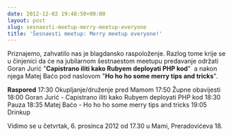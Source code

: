 ```yaml
---
date: 2012-12-02 19:48:50+00:00
layout: post
slug: sesnaesti-meetup-merry-meetup-everyone
title: 'Šesnaesti meetup: Merry meetup everyone!'
---
```


Priznajemo, zahvatilo nas je blagdansko raspoloženje. Razlog tome krije se u činjenici da će na jubilarnom šestnaestom meetupu predavanje održati Goran Jurić "**Capistrano iliti kako Rubyem deployati PHP kod**"  a nakon njega Matej Baćo pod naslovom "**Ho ho ho some merry tips and tricks**".

**Raspored**
17:30 Okupljanje/druženje pred Mamom
17:50 Župne obavijesti
18:00 Goran Jurić - Capistrano iliti kako Rubyem deployati PHP kod
18:30 Pauza
18:35 Matej Baćo - Ho ho ho some merry tips and tricks
19:05 Drinkup

Vidimo se u četvrtak, 6. prosinca 2012 od 17.30 u Mami, Preradovićeva 18.




